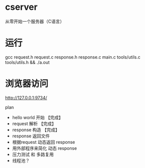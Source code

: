 # cserver
从零开始一个服务器（C语言）
# 运行
gcc request.h request.c response.h response.c main.c tools/utils.c tools/utils.h && ./a.out
# 浏览器访问
 http://127.0.0.1:9734/

plan
* hello world 开始 【完成】 
* request 解析 【完成】
* response 构造 【完成】
* response 返回文件
* 根据request 动态返回 response
* 用外部程序来简化 动态 response 
* 压力测试 和 多路复用
* 线程池？
